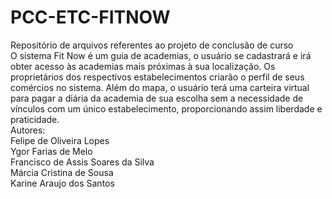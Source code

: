 # PCC-ETC-FITNOW
Repositório de arquivos referentes ao projeto de conclusão de curso
 <br>
O sistema Fit Now é um guia de academias, o usuário se cadastrará e irá obter acesso às academias mais próximas à sua localização. Os proprietários dos respectivos estabelecimentos criarão o perfil de seus comércios no sistema. Além do mapa, o usuário terá uma carteira virtual para pagar a diária da academia de sua escolha sem a necessidade de vínculos com um único estabelecimento, proporcionando assim liberdade e praticidade.
<br>
Autores:
<br>
Felipe de Oliveira Lopes
<br>
Ygor Farias de Melo
<br>
Francisco de Assis Soares da Silva
<br>
Márcia Cristina de Sousa
<br>
Karine Araujo dos Santos
